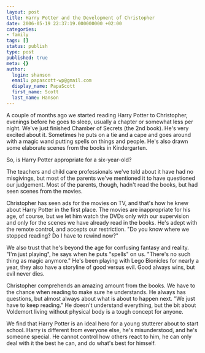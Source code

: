 ```yaml
---
layout: post
title: Harry Potter and the Development of Christopher
date: 2006-05-19 22:37:19.000000000 +02:00
categories:
- family
tags: []
status: publish
type: post
published: true
meta: {}
author:
  login: shanson
  email: papascott-wp@gmail.com
  display_name: PapaScott
  first_name: Scott
  last_name: Hanson
---
```

<p>A couple of months ago we started reading Harry Potter to Christopher, evenings before he goes to sleep, usually a chapter or somewhat less per night. We've just finished Chamber of Secrets (the 2nd book). He's very excited about it. Sometimes he puts on a tie and a cape and goes around with a magic wand putting spells on things and people. He's also drawn some elaborate scenes from the books in Kindergarten. </p>
<p>So, is Harry Potter appropriate for a six-year-old?</p>
<p>The teachers and child care professionals we've told about it have had no misgivings, but most of the parents we've mentioned it to have questioned our judgement. Most of the parents, though, hadn't read the books, but had seen scenes from the movies. </p>
<p>Christopher has seen ads for the movies on TV, and that's how he knew about Harry Potter in the first place. The movies are inappropriate for his age, of course, but we let him watch the DVDs only with our supervision and only for the scenes we have already read in the books. He's adept with the remote control, and accepts our restriction. "Do you know where we stopped reading? Do I have to rewind now?"</p>
<p>We also trust that he's beyond the age for confusing fantasy and reality. "I'm just playing", he says when he puts "spells" on us. "There's no such thing as magic anymore."  He's been playing with Lego Bionicles for nearly a year, they also have a storyline of good versus evil. Good always wins, but evil never dies.</p>
<p>Christopher comprehends an amazing amount from the books. We have to the chance when reading to make sure he understands. He always has questions, but almost always about what is about to happen next. "We just have to keep reading." He doesn't understand everything, but the bit about Voldemort living without physical body is a tough concept for anyone.</p>
<p>We find that Harry Potter is an ideal hero for a young stutterer about to start school. Harry is different from everyone else, he's misunderstood, and he's someone special. He cannot control how others react to him, he can only deal with it the best he can, and do what's best for himself.</p>
